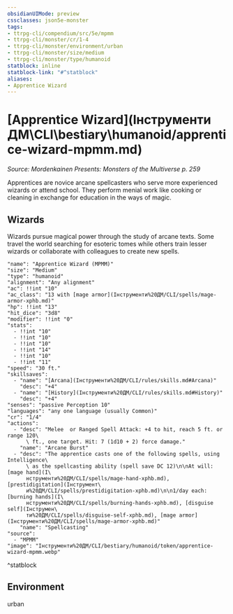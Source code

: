 ```yaml
---
obsidianUIMode: preview
cssclasses: json5e-monster
tags:
- ttrpg-cli/compendium/src/5e/mpmm
- ttrpg-cli/monster/cr/1-4
- ttrpg-cli/monster/environment/urban
- ttrpg-cli/monster/size/medium
- ttrpg-cli/monster/type/humanoid
statblock: inline
statblock-link: "#^statblock"
aliases:
- Apprentice Wizard
---
```

# [Apprentice Wizard](Інструменти ДМ\CLI\bestiary\humanoid/apprentice-wizard-mpmm.md)
*Source: Mordenkainen Presents: Monsters of the Multiverse p. 259*  

Apprentices are novice arcane spellcasters who serve more experienced wizards or attend school. They perform menial work like cooking or cleaning in exchange for education in the ways of magic.

## Wizards

Wizards pursue magical power through the study of arcane texts. Some travel the world searching for esoteric tomes while others train lesser wizards or collaborate with colleagues to create new spells.

```statblock
"name": "Apprentice Wizard (MPMM)"
"size": "Medium"
"type": "humanoid"
"alignment": "Any alignment"
"ac": !!int "10"
"ac_class": "13 with [mage armor](Інструменти%20ДМ/CLI/spells/mage-armor-xphb.md)"
"hp": !!int "13"
"hit_dice": "3d8"
"modifier": !!int "0"
"stats":
  - !!int "10"
  - !!int "10"
  - !!int "10"
  - !!int "14"
  - !!int "10"
  - !!int "11"
"speed": "30 ft."
"skillsaves":
  - "name": "[Arcana](Інструменти%20ДМ/CLI/rules/skills.md#Arcana)"
    "desc": "+4"
  - "name": "[History](Інструменти%20ДМ/CLI/rules/skills.md#History)"
    "desc": "+4"
"senses": "passive Perception 10"
"languages": "any one language (usually Common)"
"cr": "1/4"
"actions":
  - "desc": "Melee  or Ranged Spell Attack: +4 to hit, reach 5 ft. or range 120\
      \ ft., one target. Hit: 7 (1d10 + 2) force damage."
    "name": "Arcane Burst"
  - "desc": "The apprentice casts one of the following spells, using Intelligence\
      \ as the spellcasting ability (spell save DC 12)\n\nAt will: [mage hand](І\
      нструменти%20ДМ/CLI/spells/mage-hand-xphb.md), [prestidigitation](Інструмент\
      и%20ДМ/CLI/spells/prestidigitation-xphb.md)\n\n1/day each: [burning hands](І\
      нструменти%20ДМ/CLI/spells/burning-hands-xphb.md), [disguise self](Інструмен\
      ти%20ДМ/CLI/spells/disguise-self-xphb.md), [mage armor](Інструменти%20ДМ/CLI/spells/mage-armor-xphb.md)"
    "name": "Spellcasting"
"source":
  - "MPMM"
"image": "Інструменти%20ДМ/CLI/bestiary/humanoid/token/apprentice-wizard-mpmm.webp"
```
^statblock

## Environment

urban